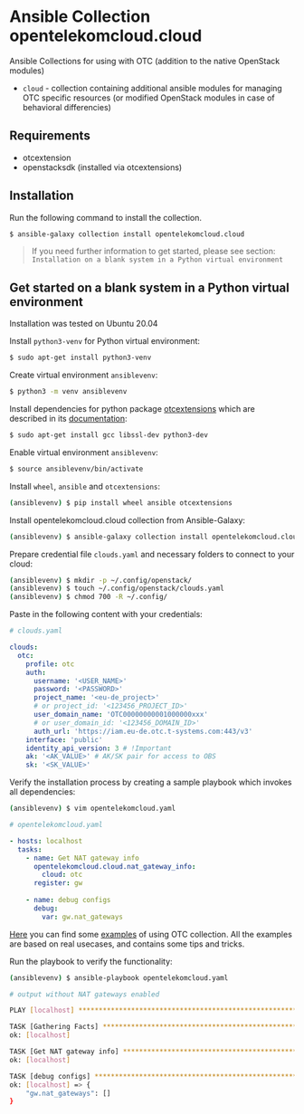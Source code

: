 # Ansible Collection opentelekomcloud.cloud

Ansible Collections for using with OTC (addition to the native OpenStack
modules)

* ``cloud`` - collection containing additional ansible modules for managing
  OTC specific resources (or modified OpenStack modules in case of behavioral
  differencies)

## Requirements

- otcextension
- openstacksdk (installed via otcextensions)

## Installation

Run the following command to install the collection.

```bash
$ ansible-galaxy collection install opentelekomcloud.cloud
```

> If you need further information to get started, please see section:
> ```Installation on a blank system in a Python virtual environment```

## Get started on a blank system in a Python virtual environment

Installation was tested on Ubuntu 20.04

Install ``python3-venv`` for Python virtual environment:

```bash
$ sudo apt-get install python3-venv
```

Create virtual environment ``ansiblevenv``:

```bash
$ python3 -m venv ansiblevenv
```

Install dependencies for python package [otcextensions](https://github.com/opentelekomcloud/python-otcextensions) which are described in its
[documentation](https://python-otcextensions.readthedocs.io/en/latest/):

```bash
$ sudo apt-get install gcc libssl-dev python3-dev
```

Enable virtual environment ``ansiblevenv``:

```bash
$ source ansiblevenv/bin/activate
```

Install ``wheel``, ``ansible`` and ``otcextensions``:

```bash
(ansiblevenv) $ pip install wheel ansible otcextensions
```

Install opentelekomcloud.cloud collection from Ansible-Galaxy:

```bash
(ansiblevenv) $ ansible-galaxy collection install opentelekomcloud.cloud
```

Prepare credential file ``clouds.yaml`` and necessary folders to connect to
your cloud:

```bash
(ansiblevenv) $ mkdir -p ~/.config/openstack/
(ansiblevenv) $ touch ~/.config/openstack/clouds.yaml
(ansiblevenv) $ chmod 700 -R ~/.config/
```
 
Paste in the following content with your credentials:

```yaml
# clouds.yaml

clouds:
  otc:
    profile: otc
    auth:
      username: '<USER_NAME>'
      password: '<PASSWORD>'
      project_name: '<eu-de_project>'
      # or project_id: '<123456_PROJECT_ID>'
      user_domain_name: 'OTC00000000001000000xxx'
      # or user_domain_id: '<123456_DOMAIN_ID>'
      auth_url: 'https://iam.eu-de.otc.t-systems.com:443/v3'
    interface: 'public'
    identity_api_version: 3 # !Important
    ak: '<AK_VALUE>' # AK/SK pair for access to OBS
    sk: '<SK_VALUE>'
```

Verify the installation process by creating a sample playbook which invokes
all dependencies:

```bash
(ansiblevenv) $ vim opentelekomcloud.yaml
```

```yaml
# opentelekomcloud.yaml

- hosts: localhost
  tasks:
    - name: Get NAT gateway info
      opentelekomcloud.cloud.nat_gateway_info:
        cloud: otc
      register: gw
  
    - name: debug configs
      debug:
        var: gw.nat_gateways
```
[Here](https://github.com/opentelekomcloud/ansible-collection-cloud/tree/master/examples) you can 
find some [examples](https://github.com/opentelekomcloud/ansible-collection-cloud/tree/master/examples) of using OTC collection. All 
the examples are based on real usecases, and contains some tips and tricks.

Run the playbook to verify the functionality:

```bash
(ansiblevenv) $ ansible-playbook opentelekomcloud.yaml

# output without NAT gateways enabled

PLAY [localhost] ***************************************************************

TASK [Gathering Facts] *********************************************************
ok: [localhost]

TASK [Get NAT gateway info] ****************************************************
ok: [localhost]

TASK [debug configs] ***********************************************************
ok: [localhost] => {
    "gw.nat_gateways": []
}
```
